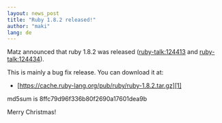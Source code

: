 ```yaml
---
layout: news_post
title: "Ruby 1.8.2 released!"
author: "maki"
lang: de
---
```


Matz announced that ruby 1.8.2 was released
([ruby-talk:124413](ruby-talk:124413) and
[ruby-talk:124434](ruby-talk:124434)).

This is mainly a bug fix release. You can download it at:

* [https://cache.ruby-lang.org/pub/ruby/ruby-1.8.2.tar.gz][1]

md5sum is 8ffc79d96f336b80f2690a17601dea9b

Merry Christmas!



[1]: https://cache.ruby-lang.org/pub/ruby/ruby-1.8.2.tar.gz
